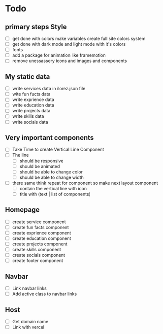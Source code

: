# Todo

## primary steps Style

- [ ] get done with colors make variables create full site colors system
- [ ] get done with dark mode and light mode with it's colors
- [ ] fonts
- [ ] add a package for animation like framemotion
- [ ] remove unessassery icons and images and components

## My static data

- [ ] write services data in ilorez.json file
- [ ] wite fun fucts data
- [ ] write exprience data
- [ ] write education data
- [ ] write projects data
- [ ] write skills data
- [ ] write socials data

## Very important components

- [ ] Take Time to create Vertical Line Component
- [ ] The line
  - [ ] should be responsive
  - [ ] should be animated
  - [ ] should be able to change color
  - [ ] should be able to change width
- [ ] there same think repeat for component so make next layout component
  - [ ] contain the vertical line with icon
  - [ ] title with (text | list of components)

## Homepage

- [ ] create service component
- [ ] create fun facts component
- [ ] create exprience component
- [ ] create education component
- [ ] create projects component
- [ ] create skills component
- [ ] create socials component
- [ ] create footer component

## Navbar

- [ ] Link navbar links
- [ ] Add active class to navbar links

## Host

- [ ] Get domain name
- [ ] Link with vercel